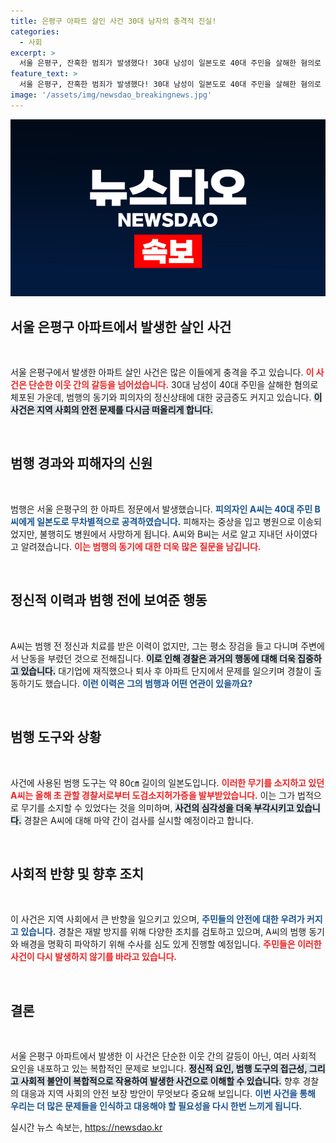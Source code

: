 ```yaml
---
title: 은평구 아파트 살인 사건 30대 남자의 충격적 진실!
categories:
  - 사회
excerpt: >
  서울 은평구, 잔혹한 범죄가 발생했다! 30대 남성이 일본도로 40대 주민을 살해한 혐의로 체포됐다. 평소 난동의 전말은? 정신과 치료 이력 없는 피의자의 충격적인 행동에 관심이 집중된다!
feature_text: >
  서울 은평구, 잔혹한 범죄가 발생했다! 30대 남성이 일본도로 40대 주민을 살해한 혐의로 체포됐다. 평소 난동의 전말은? 정신과 치료 이력 없는 피의자의 충격적인 행동에 관심이 집중된다!
image: '/assets/img/newsdao_breakingnews.jpg'
---
```


<p><img src="/assets/img/newsdao_breakingnews.jpg" alt="firstkoreanews 속보" /></p>

<h2 data-ke-size="size26">서울 은평구 아파트에서 발생한 살인 사건</h2>

<p data-ke-size="size16">&nbsp;</p>

<p>서울 은평구에서 발생한 아파트 살인 사건은 많은 이들에게 충격을 주고 있습니다. <b><span style="color: #ee2323;">이 사건은 단순한 이웃 간의 갈등을 넘어섰습니다.</span></b> 30대 남성이 40대 주민을 살해한 혐의로 체포된 가운데, 범행의 동기와 피의자의 정신상태에 대한 궁금증도 커지고 있습니다. <b><span style="background-color: #21538527;">이 사건은 지역 사회의 안전 문제를 다시금 떠올리게 합니다.</span></b> </p>

<p data-ke-size="size16">&nbsp;</p>

<h2 data-ke-size="size26">범행 경과와 피해자의 신원</h2>

<p data-ke-size="size16">&nbsp;</p>

<p>범행은 서울 은평구의 한 아파트 정문에서 발생했습니다. <b><span style="color: #1a5490;">피의자인 A씨는 40대 주민 B씨에게 일본도로 무차별적으로 공격하였습니다.</span></b> 피해자는 중상을 입고 병원으로 이송되었지만, 불행히도 병원에서 사망하게 됩니다. A씨와 B씨는 서로 알고 지내던 사이였다고 알려졌습니다. <b><span style="color: #ee2323;">이는 범행의 동기에 대한 더욱 많은 질문을 남깁니다.</span></b></p>

<p data-ke-size="size16">&nbsp;</p>

<h2 data-ke-size="size26">정신적 이력과 범행 전에 보여준 행동</h2>

<p data-ke-size="size16">&nbsp;</p>

<p>A씨는 범행 전 정신과 치료를 받은 이력이 없지만, 그는 평소 장검을 들고 다니며 주변에서 난동을 부렸던 것으로 전해집니다. <b><span style="background-color: #21538527;">이로 인해 경찰은 과거의 행동에 대해 더욱 집중하고 있습니다.</span></b> 대기업에 재직했으나 퇴사 후 아파트 단지에서 문제를 일으키며 경찰이 출동하기도 했습니다. <b><span style="color: #1a5490;">이런 이력은 그의 범행과 어떤 연관이 있을까요?</span></b></p>

<p data-ke-size="size16">&nbsp;</p>

<h2 data-ke-size="size26">범행 도구와 상황</h2>

<p data-ke-size="size16">&nbsp;</p>

<p>사건에 사용된 범행 도구는 약 80㎝ 길이의 일본도입니다. <b><span style="color: #ee2323;">이러한 무기를 소지하고 있던 A씨는 올해 초 관할 경찰서로부터 도검소지허가증을 발부받았습니다.</span></b> 이는 그가 법적으로 무기를 소지할 수 있었다는 것을 의미하며, <b><span style="background-color: #21538527;">사건의 심각성을 더욱 부각시키고 있습니다.</span></b> 경찰은 A씨에 대해 마약 간이 검사를 실시할 예정이라고 합니다.</p>

<p data-ke-size="size16">&nbsp;</p>

<h2 data-ke-size="size26">사회적 반향 및 향후 조치</h2>

<p data-ke-size="size16">&nbsp;</p>

<p>이 사건은 지역 사회에서 큰 반향을 일으키고 있으며, <b><span style="color: #1a5490;">주민들의 안전에 대한 우려가 커지고 있습니다.</span></b> 경찰은 재발 방지를 위해 다양한 조치를 검토하고 있으며, A씨의 범행 동기와 배경을 명확히 파악하기 위해 수사를 심도 있게 진행할 예정입니다. <b><span style="color: #ee2323;">주민들은 이러한 사건이 다시 발생하지 않기를 바라고 있습니다.</span></b></p>

<p data-ke-size="size16">&nbsp;</p>

<h2 data-ke-size="size26">결론</h2>

<p data-ke-size="size16">&nbsp;</p>

<p>서울 은평구 아파트에서 발생한 이 사건은 단순한 이웃 간의 갈등이 아닌, 여러 사회적 요인을 내포하고 있는 복합적인 문제로 보입니다. <b><span style="background-color: #21538527;">정신적 요인, 범행 도구의 접근성, 그리고 사회적 불안이 복합적으로 작용하여 발생한 사건으로 이해할 수 있습니다.</span></b> 향후 경찰의 대응과 지역 사회의 안전 보장 방안이 무엇보다 중요해 보입니다. <b><span style="color: #1a5490;">이번 사건을 통해 우리는 더 많은 문제들을 인식하고 대응해야 할 필요성을 다시 한번 느끼게 됩니다.</span></b></p>
실시간 뉴스 속보는, <a href="https://newsdao.kr" rel="dofollow">https://newsdao.kr</a>


